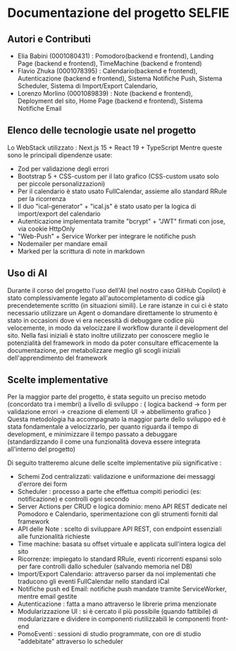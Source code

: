 # Documentazione del progetto SELFIE

## Autori e Contributi

- Elia Babini (0001080431) : Pomodoro(backend e frontend), Landing Page (backend e frontend), TimeMachine (backend e frontend)
- Flavio Zhuka (0001078395) : Calendario(backend e frontend), Autenticazione (backend e frontend), Sistema Notifiche Push, Sistema Scheduler, Sistema di Import/Export Calendario,
- Lorenzo Morlino (0001089839) : Note (backend e frontend), Deployment del sito, Home Page (backend e frontend), Sistema Notifiche Email

## Elenco delle tecnologie usate nel progetto

Lo WebStack utilizzato : Next.js 15 + React 19 + TypeScript
Mentre queste sono le principali dipendenze usate:

- Zod per validazione degli errori
- Bootstrap 5 + CSS-custom per il lato grafico (CSS-custom usato solo per piccole personalizzazioni)
- Per il calendario è stato usato FullCalendar, assieme allo standard RRule per la ricorrenza
- Il duo "ical-generator" + "ical.js" è stato usato per la logica di import/export del calendario
- Autenticazione implementata tramite "bcrypt" + "JWT" firmati con jose, via cookie HttpOnly
- "Web-Push" + Service Worker per integrare le notifiche push
- Nodemailer per mandare email
- Marked per la scrittura di note in markdown

## Uso di AI

Durante il corso del progetto l'uso dell'AI (nel nostro caso GitHub Copilot) è stato complessivamente legato all'autocompletamento di codice già precendetemente scritto (in situazioni simili).
Le rare istanze in cui ci è stato necessario utilizzare un Agent o domandare direttamente lo strumento è stato in occasioni dove vi era necessità di debuggare codice più velocemente, in modo da velocizzare il workflow durante il development del sito.
Nella fasi iniziali è stato inoltre utilizzato per conoscere meglio le potenzialità del framework in modo da poter consultare efficacemente la documentazione, per metabolizzare meglio gli scogli iniziali dell'apprendimento del framework

## Scelte implementative

Per la maggior parte del progetto, è stata seguito un preciso metodo (concordato tra i membri) a livello di sviluppo :
{ logica backend → form per validazione errori → creazione di elementi UI → abbellimento grafico }
Questa metodologia ha accompagnato la maggior parte dello sviluppo ed è stata fondamentale a velocizzarlo, per quanto riguarda il tempo di development, e minimizzare il tempo passato a debuggare (standardizzando il come una funzionalità doveva essere integrata all'interno del progetto)

Di seguito tratteremo alcune delle scelte implementative più significative :

- Schemi Zod centralizzati: validazione e uniformazione dei messaggi d'errore dei form
- Scheduler : processo a parte che effettua compiti periodici (es: notificazione) e controlli ogni secondo
- Server Actions per CRUD e logica dominio: meno API REST dedicate nel Pomodoro e Calendario, sperimentazione con gli strumenti forniti dal framework
- API delle Note : scelto di sviluppare API REST, con endpoint essenziali alle funzionalità richieste
- Time machine: basata su offset virtuale e applicata sull'intera logica del sito
- Ricorrenze: impiegato lo standard RRule, eventi ricorrenti espansi solo per fare controlli dallo scheduler (salvando memoria nel DB)
- Import/Export Calendario: attraverso parser da noi implementati che traducono gli eventi FullCalendar nello standard iCal
- Notifiche push ed Email: notifiche push mandate tramite ServiceWorker, mentre email gestite
- Autenticazione : fatta a mano attraverso le librerie prima menzionate
- Modularizzazione UI : si è cercato il più possibile (quando fattibile) di modularizzare e dividere in componenti riutilizzabili le componenti front-end
- PomoEventi : sessioni di studio programmate, con ore di studio "addebitate" attraverso lo scheduler

##
